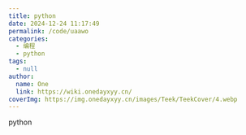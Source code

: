```yaml
---
title: python
date: 2024-12-24 11:17:49
permalink: /code/uaawo
categories:
  - 编程
  - python
tags:
  - null
author:
  name: One
  link: https://wiki.onedayxyy.cn/
coverImg: https://img.onedayxyy.cn/images/Teek/TeekCover/4.webp
---
```

python